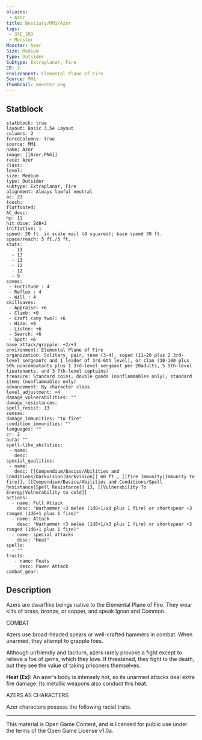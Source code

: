 ```yaml
---
aliases:
 - Azer
title: Bestiary/MM1/Azer
tags: 
 - 35E_SRD
 - Monster
Monster: Azer
Size: Medium
Type: Outsider
Subtype: Extraplanar, Fire
CR: 2
Environnent: Elemental Plane of Fire
Source: MM1
Thumbnail: monster.png
---
```


## Statblock

```statblock
statblock: true
layout: Basic 3.5e Layout
columns: 2
forceColumns: true
source: MM1 
name: Azer
image: [[Azer.PNG]]
race: Azer
class: 
level: 
size: Medium
type: Outsider
subtype: Extraplanar, Fire
alignment: Always lawful neutral
ac: 23
touch: 
flatfooted: 
AC_desc: 
hp: 11
hit_dice: 2d8+2
initiative: 1
speed: 20 ft. in scale mail (4 squares); base speed 30 ft.
space/reach: 5 ft./5 ft.
stats:
  - 13
  - 13
  - 13
  - 12
  - 12
  - 9
saves:
 - Fortitude : 4
 - Reflex : 4
 - Will : 4
skillsaves:
 - Appraise: +6
 - Climb: +0
 - Craft (any two): +6
 - Hide: +0
 - Listen: +6
 - Search: +6
 - Spot: +6
base_attack/grapple: +2/+3
environment: Elemental Plane of Fire
organization: Solitary, pair, team (3-4), squad (11-20 plus 2 3rd-level sergeants and 1 leader of 3rd-6th level), or clan (30-100 plus 50% noncombatants plus 1 3rd-level sergeant per 20adults, 5 5th-level lieutenants, and 3 7th-level captains)
treasure: Standard coins; double goods (nonflammables only); standard items (nonflammables only)
advancement: By character class
level_adjustment: +4
damage_vulnerabilities: ""
damage_resistances: 
spell_resist: 13
senses: 
damage_immunities: "to fire"
condition_immunities: ""
languages: ""
cr: 2
aura: ""
spell-like_abilities:
 - name: 
   desc: 
special_qualities:
 - name:
   desc: [[Compendium/Basics/Abilities and Conditions/Darkvision|Darkvision]] 60 ft., [[fire Immunity|Immunity to fire]], [[Compendium/Basics/Abilities and Conditions/Spell Resistance|Spell Resistance]] 13, [[Vulnerability To Energy|Vulnerability to cold]] 
actions:
  - name: Full Attack
    desc: "Warhammer +3 melee (1d8+1/x3 plus 1 fire) or shortspear +3 ranged (1d6+1 plus 1 fire)"
  - name: Attack
    desc: "Warhammer +3 melee (1d8+1/x3 plus 1 fire) or shortspear +3 ranged (1d6+1 plus 1 fire)"
  - name: special attacks
    desc: "Heat"
spells:
  - ""
traits:
   - name: Feats
     desc: Power Attack
combat_gear:  
```

## Description



Azers are dwarflike beings native to the Elemental Plane of Fire. They wear kilts of brass, bronze, or copper, and speak Ignan and Common.

COMBAT

Azers use broad-headed spears or well-crafted hammers in combat. When unarmed, they attempt to grapple foes.

Although unfriendly and taciturn, azers rarely provoke a fight except to relieve a foe of gems, which they love. If threatened, they fight to the death, but they see the value of taking prisoners themselves.


**Heat (Ex):** An azer's body is intensely hot, so its unarmed attacks deal extra fire damage. Its metallic weapons also conduct this heat.

AZERS AS CHARACTERS

Azer characters possess the following racial traits.

---

This material is Open Game Content, and is licensed for public use under the terms of the Open Game License v1.0a.
